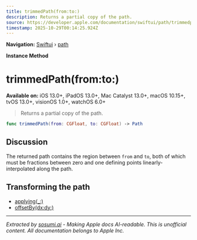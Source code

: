 ```yaml
---
title: trimmedPath(from:to:)
description: Returns a partial copy of the path.
source: https://developer.apple.com/documentation/swiftui/path/trimmedpath(from:to:)
timestamp: 2025-10-29T00:14:25.924Z
---
```


**Navigation:** [Swiftui](/documentation/swiftui) › [path](/documentation/swiftui/path)

**Instance Method**

# trimmedPath(from:to:)

**Available on:** iOS 13.0+, iPadOS 13.0+, Mac Catalyst 13.0+, macOS 10.15+, tvOS 13.0+, visionOS 1.0+, watchOS 6.0+

> Returns a partial copy of the path.

```swift
func trimmedPath(from: CGFloat, to: CGFloat) -> Path
```

## Discussion

The returned path contains the region between `from` and `to`, both of which must be fractions between zero and one defining points linearly-interpolated along the path.

## Transforming the path

- [applying(_:)](/documentation/swiftui/path/applying(_:))
- [offsetBy(dx:dy:)](/documentation/swiftui/path/offsetby(dx:dy:))

---

*Extracted by [sosumi.ai](https://sosumi.ai) - Making Apple docs AI-readable.*
*This is unofficial content. All documentation belongs to Apple Inc.*
